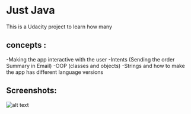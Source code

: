Just Java
===================================

This is a Udacity project to learn how many 

concepts :
----------
-Making the app interactive with the user
-Intents (Sending the order Summary in Email)
-OOP (classes and objects)
-Strings and how to make the app has different language versions

Screenshots:
------------
![alt text]( ./screenshots "Screenshot")

 